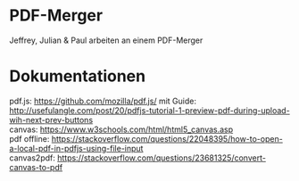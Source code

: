# PDF-Merger
Jeffrey, Julian &amp; Paul arbeiten an einem PDF-Merger

# Dokumentationen
pdf.js: https://github.com/mozilla/pdf.js/ 
mit Guide: http://usefulangle.com/post/20/pdfjs-tutorial-1-preview-pdf-during-upload-wih-next-prev-buttons  
canvas: https://www.w3schools.com/html/html5_canvas.asp  
pdf offline: https://stackoverflow.com/questions/22048395/how-to-open-a-local-pdf-in-pdfjs-using-file-input  
canvas2pdf: https://stackoverflow.com/questions/23681325/convert-canvas-to-pdf
